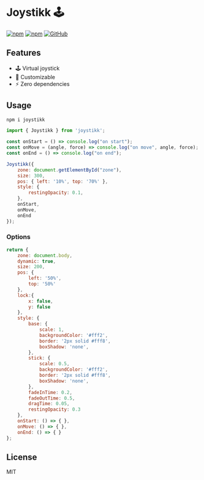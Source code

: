 # Joystikk :joystick:

[![npm](https://img.shields.io/npm/v/joystikk)](https://www.npmjs.com/package/joystikk)
[![npm](https://img.shields.io/npm/dm/joystikk)](https://www.npmjs.com/package/joystikk)
[![GitHub](https://img.shields.io/github/license/eekelof/joystikk)](https://github.com/git/git-scm.com/blob/main/MIT-LICENSE.txt)

## Features
- :joystick: Virtual joystick
- :hammer: Customizable
- :zap: Zero dependencies

## Usage
```bash
npm i joystikk
```

```javascript
import { Joystikk } from 'joystikk';

const onStart = () => console.log("on start");
const onMove = (angle, force) => console.log("on move", angle, force);
const onEnd = () => console.log("on end");

Joystikk({
    zone: document.getElementById("zone"),
    size: 300,
    pos: { left: '10%', top: '70%' },
    style: {
        restingOpacity: 0.1,
    },
    onStart,
    onMove,
    onEnd
});
```

### Options
```javascript
return {
    zone: document.body,
    dynamic: true,
    size: 200,
    pos: {
        left: '50%',
        top: '50%'
    },
    lock:{
        x: false,        
        y: false        
    },
    style: {
        base: {
            scale: 1,
            backgroundColor: '#fff2',
            border: '2px solid #fff8',
            boxShadow: 'none',
        },
        stick: {
            scale: 0.5,
            backgroundColor: '#fff2',
            border: '2px solid #fff8',
            boxShadow: 'none',
        },
        fadeInTime: 0.2,
        fadeOutTime: 0.5,
        dragTime: 0.05,
        restingOpacity: 0.3
    },
    onStart: () => { },
    onMove: () => { },
    onEnd: () => { }
};
```

## License
MIT